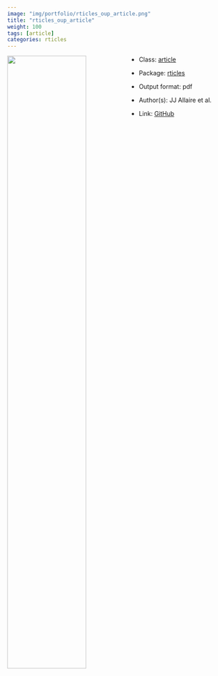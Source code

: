```yaml
---
image: "img/portfolio/rticles_oup_article.png"
title: "rticles_oup_article"
weight: 100
tags: [article]
categories: rticles
---
```




<!--more-->

<a href="../../img/portfolio/rticles_oup_article.png"><img class = "jf-image-shadow" src="../../img/portfolio/rticles_oup_article.png" style="display: block; margin: auto;" width="60%"  align="left"></a>

- Class: [article](../../tags/article)
- Package: [rticles](rticles)
- Output format: pdf

- Author(s): JJ Allaire et al.
- Link: [GitHub](https://github.com/rstudio/rticles)


